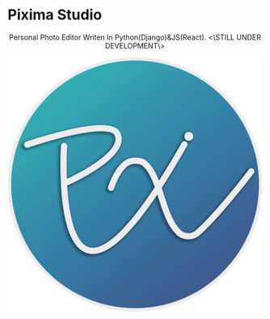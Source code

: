 # Pixima Studio

<p align='center'> Personal Photo Editor Writen In Python(Django)&JS(React).
<\STILL UNDER DEVELOPMENT\></p>

![Logo](MEDIA-SOURCE/Readme/Pixima-Logo.png)
